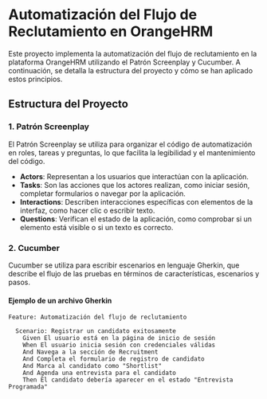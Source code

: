 # Automatización del Flujo de Reclutamiento en OrangeHRM

Este proyecto implementa la automatización del flujo de reclutamiento en la plataforma OrangeHRM utilizando el Patrón Screenplay y Cucumber. A continuación, se detalla la estructura del proyecto y cómo se han aplicado estos principios.

## **Estructura del Proyecto**

### **1. Patrón Screenplay**
El Patrón Screenplay se utiliza para organizar el código de automatización en roles, tareas y preguntas, lo que facilita la legibilidad y el mantenimiento del código.

- **Actors**: Representan a los usuarios que interactúan con la aplicación.
- **Tasks**: Son las acciones que los actores realizan, como iniciar sesión, completar formularios o navegar por la aplicación.
- **Interactions**: Describen interacciones específicas con elementos de la interfaz, como hacer clic o escribir texto.
- **Questions**: Verifican el estado de la aplicación, como comprobar si un elemento está visible o si un texto es correcto.

### **2. Cucumber**
Cucumber se utiliza para escribir escenarios en lenguaje Gherkin, que describe el flujo de las pruebas en términos de características, escenarios y pasos.

#### **Ejemplo de un archivo Gherkin**
```gherkin
Feature: Automatización del flujo de reclutamiento

  Scenario: Registrar un candidato exitosamente
    Given El usuario está en la página de inicio de sesión
    When El usuario inicia sesión con credenciales válidas
    And Navega a la sección de Recruitment
    And Completa el formulario de registro de candidato
    And Marca al candidato como "Shortlist"
    And Agenda una entrevista para el candidato
    Then El candidato debería aparecer en el estado "Entrevista Programada"
